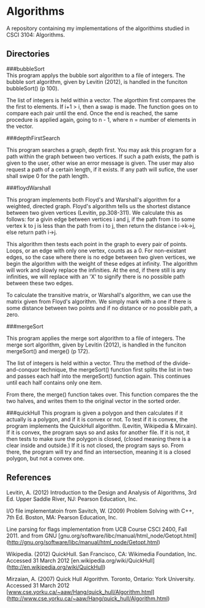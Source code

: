 Algorithms
==========

A repository containing my implementations of the algorithims studied in CSCI 3104: Algorithms.

Directories
-----------

###bubbleSort  
This program applys the bubble sort algorithm to a file of integers. The bubble sort algorithm, given by Levitin (2012), is handled in the funciton bubbleSort() (p 100). 

The list of integers is held within a vector. The algorthim first compares the the first to elements. If  i+1 > i, then a swap is made. The function goes on to compare each pair until the end. Once the end is reached, the same procedure is applied again, going to n - 1, where n = number of elements in the vector.

###depthFirstSearch

This program searches a graph, depth first. You may ask this program for a path within the graph between two vertices. If such a path exists, the path is given to the user, other wise an error message is given. The user may also request a path of a certain length, if it exists. If any path will sufice, the user shall swipe 0 for the path length.

###floydWarshall

This program implements both Floyd's and Warshall's algorithm for a weighted, directed graph. Floyd's algorithm tells us the shortest distance between two given vertices (Levitin, pp.308-311). We calculate this as follows: for a givin edge between vertices i and j, if the path from i to some vertex k to j is less than the path from i to j, then return the distance i->k->j, else return path i->j.

This algorithm then tests each point in the graph to every pair of points. Loops, or an edge with only one vertex, counts as a 0. For non-existant edges, so the case where there is no edge between two given vertices, we begin the algorithm with the weight of these edges at infinity. The algorithm will work and slowly replace the infinities. At the end, if there still is any infinities, we will replace with an 'X' to signify there is no possible path between these two edges.

To calculate the transitive matrix, or Warshall's algorithm, we can use the matrix given from Floyd's algorithm. We simply mark with a one if there is some distance between two points and if no distance or no possible path, a zero.

###mergeSort

This program applies the merge sort algorithm to a file of integers. The merge sort algorithm, given by Levitin (2012), is handled in the funciton mergeSort() and merge() (p 172). 

The list of integers is held within a vector. Thru the method of the divide-and-conquor technique, the mergeSort() function first splits the list in two and passes each half into the mergeSort() function again. This continues until each half contains only one item.

From there, the merge() function takes over. This function compares the the two halves, and writes them to the original vector in the sorted order.

###quickHull
This program is given a polygon and then calculates if it actually is a polygon, and if it is convex or not. To test if it is convex, the program implements the QuickHull algorithm. (Levitin, Wikipedia & Mirxain). If it is convex, the program says so and asks for another file. If it is not, it then tests to make sure the polygon is closed, (closed meaning there is a clear inside and outside.) If it is not closed, the program says so. From there, the program will try and find an intersection, meaning it is a closed polygon, but not a convex one.

References
----------
Levitin, A. (2012) Introduction to the Design and Analysis of Algorithms, 3rd Ed. Upper Saddle River, NJ: Pearson Education, Inc.

I/O file implementatoin from Savitch, W. (2009) Problem Solving with C++, 7th Ed. Boston, MA: Pearson Education, Inc.

Line parsing for flags implementation from UCB Course CSCI 2400, Fall 2011. and from GNU [gnu.org/software/libc/manual/html_node/Getopt.html] (http://gnu.org/software/libc/manual/html_node/Getopt.html)

Wikipedia. (2012) QuickHull. San Francisco, CA: Wikimedia Foundation, Inc. Accessed 31 March 2012 [en.wikipedia.org/wiki/QuickHull] (http://en.wikipedia.org/wiki/QuickHull)

Mirzaian, A. (2007) Quick Hull Algorithm. Toronto, Ontario: York University. Accessed 31 March 2012 [www.cse.yorku.ca/~aaw/Hang/quick_hull/Algorithm.html] (http://www.cse.yorku.ca/~aaw/Hang/quick_hull/Algorithm.html)
